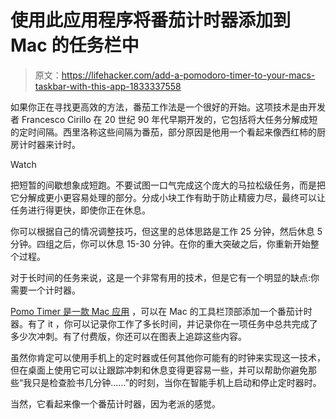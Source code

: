 # 使用此应用程序将番茄计时器添加到 Mac 的任务栏中

> 原文：<https://lifehacker.com/add-a-pomodoro-timer-to-your-macs-taskbar-with-this-app-1833337558>

如果你正在寻找更高效的方法，番茄工作法是一个很好的开始。这项技术是由开发者 Francesco Cirillo 在 20 世纪 90 年代早期开发的，它包括将大任务分解成短的定时间隔。西里洛称这些间隔为番茄，部分原因是他用一个看起来像西红柿的厨房计时器来计时。

Watch

把短暂的间歇想象成短跑。不要试图一口气完成这个庞大的马拉松级任务，而是把它分解成更小更容易处理的部分。分成小块工作有助于防止精疲力尽，最终可以让任务进行得更快，即使你正在休息。

你可以根据自己的情况调整技巧，但这里的总体思路是工作 25 分钟，然后休息 5 分钟。四组之后，你可以休息 15-30 分钟。在你的重大突破之后，你重新开始整个过程。

对于长时间的任务来说，这是一个非常有用的技术，但是它有一个明显的缺点:你需要一个计时器。

[Pomo Timer 是一款 Mac 应用](https://itunes.apple.com/us/app/pomo-timer/id1447569061?ref=producthunt) ，可以在 Mac 的工具栏顶部添加一个番茄计时器。有了 it ，你可以记录你工作了多长时间，并记录你在一项任务中总共完成了多少次冲刺。有了付费版，你还可以在图表上追踪这些内容。

虽然你肯定可以使用手机上的定时器或任何其他你可能有的时钟来实现这一技术，但在桌面上使用它可以让跟踪冲刺和休息变得更容易一些，并可以帮助你避免那些“我只是检查脸书几分钟……”的时刻，当你在智能手机上启动和停止定时器时。

当然，它看起来像一个番茄计时器，因为老派的感觉。